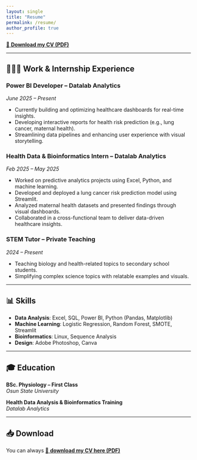 ```yaml
---
layout: single
title: "Resume"
permalink: /resume/
author_profile: true
---
```


[📄 **Download my CV (PDF)**](/assets/Ayomide_Olagunju_CV.pdf)

---

## 👩🏽‍💼 Work & Internship Experience

### Power BI Developer – Datalab Analytics  
*June 2025 – Present*  
- Currently building and optimizing healthcare dashboards for real-time insights.  
- Developing interactive reports for health risk prediction (e.g., lung cancer, maternal health).  
- Streamlining data pipelines and enhancing user experience with visual storytelling.

### Health Data & Bioinformatics Intern – Datalab Analytics  
*Feb 2025 – May 2025*  
- Worked on predictive analytics projects using Excel, Python, and machine learning.  
- Developed and deployed a lung cancer risk prediction model using Streamlit.  
- Analyzed maternal health datasets and presented findings through visual dashboards.  
- Collaborated in a cross-functional team to deliver data-driven healthcare insights.

### STEM Tutor – Private Teaching  
*2024 – Present*  
- Teaching biology and health-related topics to secondary school students.  
- Simplifying complex science topics with relatable examples and visuals.

---

## 📊 Skills

- **Data Analysis**: Excel, SQL, Power BI, Python (Pandas, Matplotlib)
- **Machine Learning**: Logistic Regression, Random Forest, SMOTE, Streamlit
- **Bioinformatics**: Linux, Sequence Analysis
- **Design**: Adobe Photoshop, Canva

---

## 🎓 Education

**BSc. Physiology – First Class**  
*Osun State University*

**Health Data Analysis & Bioinformatics Training**  
*Datalab Analytics*

---

## 📥 Download

You can always [📄 **download my CV here (PDF)**](/assets/Ayomide_Olagunju_CV.pdf)
